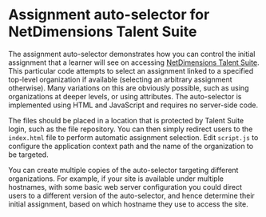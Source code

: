 # Assignment auto-selector for NetDimensions Talent Suite

The assignment auto-selector demonstrates how you can control the initial assignment that a learner will see on accessing [NetDimensions Talent Suite](http://www.netdimensions.com/talent-management-suite/). This particular code attempts to select an assignment linked to a specified top-level organization if available (selecting an arbitrary assignment otherwise). Many variations on this are obviously possible, such as using organizations at deeper levels, or using attributes. The auto-selector is implemented using HTML and JavaScript and requires no server-side code.

The files should be placed in a location that is protected by Talent Suite login, such as the file repository. You can then simply redirect users to the `index.html` file to perform automatic assignment selection. Edit `script.js` to configure the application context path and the name of the organization to be targeted.

You can create multiple copies of the auto-selector targeting different organizations. For example, if your site is available under multiple hostnames, with some basic web server configuration you could direct users to a different version of the auto-selector, and hence determine their initial assignment, based on which hostname they use to access the site.
